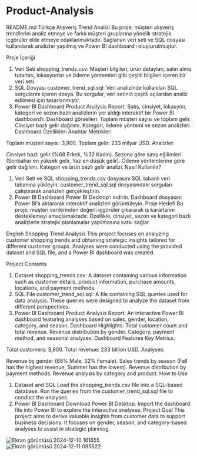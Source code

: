 # Product-Analysis
README.md
Türkçe
Alışveriş Trend Analizi
Bu proje, müşteri alışveriş trendlerini analiz etmeye ve farklı müşteri gruplarına yönelik stratejik içgörüler elde etmeye odaklanmaktadır. Sağlanan veri seti ve SQL dosyası kullanılarak analizler yapılmış ve Power BI dashboard’ı oluşturulmuştur.

Proje İçeriği
1. Veri Seti
shopping_trends.csv:
Müşteri bilgileri, ürün detayları, satın alma tutarları, lokasyonlar ve ödeme yöntemleri gibi çeşitli bilgileri içeren bir veri seti.
2. SQL Dosyası
customer_trend_sql.sql:
Veri analizinde kullanılan SQL sorgularını içeren dosya. Bu sorgular, veri setinin çeşitli açılardan analiz edilmesi için tasarlanmıştır.
3. Power BI Dashboard
Product Analysis Report:
Satış, cinsiyet, lokasyon, kategori ve sezon bazlı analizlerin yer aldığı interaktif bir Power BI dashboard’ı.
Dashboard görselleri:
Toplam müşteri sayısı ve toplam gelir.
Cinsiyet bazlı gelir dağılımı.
Kategori, ödeme yöntemi ve sezon analizleri.
Dashboard Özellikleri
Anahtar Metrikler:

Toplam müşteri sayısı: 3,900.
Toplam gelir: 233 milyar USD.
Analizler:

Cinsiyet bazlı gelir (%68 Erkek, %32 Kadın).
Sezona göre satış eğilimleri (Sonbahar en yüksek gelir, Yaz en düşük gelir).
Ödeme yöntemlerine göre gelir dağılımı.
Kategori ve ürün bazlı gelir analizi.
Nasıl Kullanılır?
1. Veri Seti ve SQL
shopping_trends.csv dosyasını SQL tabanlı veri tabanına yükleyin.
customer_trend_sql.sql dosyasındaki sorguları çalıştırarak analizleri gerçekleştirin.
2. Power BI Dashboard
Power BI Desktop’ı indirin.
Dashboard dosyasını Power BI’a aktararak interaktif analizleri görüntüleyin.
Proje Hedefi
Bu proje, müşteri verilerinden değerli içgörüler çıkararak iş kararlarını desteklemeyi amaçlamaktadır. Özellikle, cinsiyet, sezon ve kategori bazlı analizlerle stratejik planlamalar yapılmasına katkı sağlar.

English
Shopping Trend Analysis
This project focuses on analyzing customer shopping trends and obtaining strategic insights tailored for different customer groups. Analyses were conducted using the provided dataset and SQL file, and a Power BI dashboard was created.

Project Contents
1. Dataset
shopping_trends.csv:
A dataset containing various information such as customer details, product information, purchase amounts, locations, and payment methods.
2. SQL File
customer_trend_sql.sql:
A file containing SQL queries used for data analysis. These queries were designed to analyze the dataset from different perspectives.
3. Power BI Dashboard
Product Analysis Report:
An interactive Power BI dashboard featuring analyses based on sales, gender, location, category, and season.
Dashboard Highlights:
Total customer count and total revenue.
Revenue distribution by gender.
Category, payment method, and seasonal analyses.
Dashboard Features
Key Metrics:

Total customers: 3,900.
Total revenue: 233 billion USD.
Analyses:

Revenue by gender (68% Male, 32% Female).
Sales trends by season (Fall has the highest revenue, Summer has the lowest).
Revenue distribution by payment methods.
Revenue analysis by category and product.
How to Use
1. Dataset and SQL
Load the shopping_trends.csv file into a SQL-based database.
Run the queries from the customer_trend_sql.sql file to conduct the analyses.
2. Power BI Dashboard
Download Power BI Desktop.
Import the dashboard file into Power BI to explore the interactive analyses.
Project Goal
This project aims to derive valuable insights from customer data to support business decisions. It focuses on gender, season, and category-based analyses to assist in strategic planning.





![Ekran görüntüsü 2024-12-10 161655](https://github.com/user-attachments/assets/e388afc5-079b-4ded-91f5-cf45114d8cbc)
![Ekran görüntüsü 2024-12-11 095622](https://github.com/user-attachments/assets/65503665-f09b-4d5a-97d9-5f90cb08ab30)


